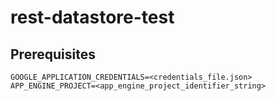 # rest-datastore-test

## Prerequisites

```ENVVARS
GOOGLE_APPLICATION_CREDENTIALS=<credentials_file.json>
APP_ENGINE_PROJECT=<app_engine_project_identifier_string>
```
